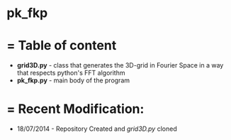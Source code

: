 pk_fkp
======
= 
Table of content
=
- **grid3D.py** - class that generates the 3D-grid in Fourier Space in a way that respects python's FFT algorithm
- **pk_fkp.py** - main body of the program

=
Recent Modification:
=
- 18/07/2014 - Repository Created and *grid3D.py* cloned
